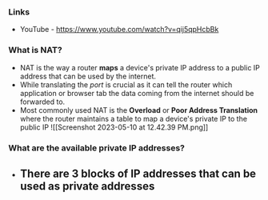 
### Links
- YouTube - <https://www.youtube.com/watch?v=qij5qpHcbBk>


### What is NAT?
- NAT is the way a router **maps** a device's private IP address to a public IP address that can be used by the internet.
- While translating the *port* is crucial as it can tell the router which application or browser tab the data coming from the internet should be forwarded to.
- Most commonly used NAT is the **Overload** or **Poor Address Translation** where the router maintains a table to map a device's private IP to the public IP
	![[Screenshot 2023-05-10 at 12.42.39 PM.png]]

### What are the available private IP addresses?
- There are 3 blocks of IP addresses that can be used as private addresses
	- 